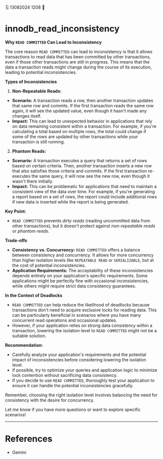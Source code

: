 🗓️ 13082024 1208
📎

# innodb_read_inconsistency
**Why `READ COMMITTED` Can Lead to Inconsistency**

The core reason `READ COMMITTED` can lead to inconsistency is that it allows transactions to read data that has been committed by other transactions, even if those other transactions are still in progress. This means that the data a transaction reads might change during the course of its execution, leading to potential inconsistencies.

**Types of Inconsistencies**

1. **Non-Repeatable Reads:**

- **Scenario:** A transaction reads a row, then another transaction updates that same row and commits. If the first transaction reads the same row again, it will see the updated value, even though it hasn't made any changes itself.
- **Impact:** This can lead to unexpected behavior in applications that rely on data remaining consistent within a transaction. For example, if you're calculating a total based on multiple rows, the total could change if some of the rows are updated by other transactions while your transaction is still running.

2. **Phantom Reads:**

- **Scenario:** A transaction executes a query that returns a set of rows based on certain criteria. Then, another transaction inserts a new row that also satisfies those criteria and commits. If the first transaction re-executes the same query, it will now see the new row, even though it wasn't there initially.
- **Impact:** This can be problematic for applications that need to maintain a consistent view of the data over time. For example, if you're generating a report based on a set of rows, the report could include additional rows if new data is inserted while the report is being generated.

**Key Point:**

- `READ COMMITTED` prevents _dirty reads_ (reading uncommitted data from other transactions), but it doesn't protect against _non-repeatable reads_ or _phantom reads_.

**Trade-offs**

- **Consistency vs. Concurrency:** `READ COMMITTED` offers a balance between consistency and concurrency. It allows for more concurrency than higher isolation levels like `REPEATABLE READ` or `SERIALIZABLE`, but at the cost of potential inconsistencies.
- **Application Requirements:** The acceptability of these inconsistencies depends entirely on your application's specific requirements. Some applications might be perfectly fine with occasional inconsistencies, while others might require strict data consistency guarantees.

**In the Context of Deadlocks**

- `READ COMMITTED` can help reduce the likelihood of deadlocks because transactions don't need to acquire exclusive locks for reading data. This can be particularly beneficial in scenarios where you have many concurrent read operations and occasional updates.
- However, if your application relies on strong data consistency within a transaction, lowering the isolation level to `READ COMMITTED` might not be a suitable solution.

**Recommendation:**

- Carefully analyze your application's requirements and the potential impact of inconsistencies before considering lowering the isolation level.
- If possible, try to optimize your queries and application logic to minimize lock contention without sacrificing data consistency.
- If you decide to use `READ COMMITTED`, thoroughly test your application to ensure it can handle the potential inconsistencies gracefully.

Remember, choosing the right isolation level involves balancing the need for consistency with the desire for concurrency.

Let me know if you have more questions or want to explore specific scenarios!

---

# References
- Gemini